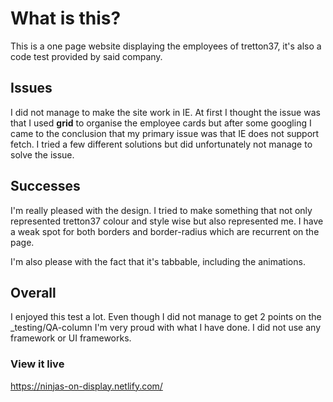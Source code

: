 # What is this?

This is a one page website displaying the employees of tretton37, it's also a code test provided by said company.

## Issues

I did not manage to make the site work in IE. At first I thought the issue was that I used **grid** to organise the employee cards but after some googling I came to the conclusion that my primary issue was that IE does not support fetch. I tried a few different solutions but did unfortunately not manage to solve the issue.

## Successes

I'm really pleased with the design. I tried to make something that not only represented tretton37 colour and style wise but also represented me. I have a weak spot for both borders and border-radius which are recurrent on the page.

I'm also please with the fact that it's tabbable, including the animations.

## Overall

I enjoyed this test a lot. Even though I did not manage to get 2 points on the \_testing/QA-column I'm very proud with what I have done. I did not use any framework or UI frameworks.

### View it live

https://ninjas-on-display.netlify.com/
